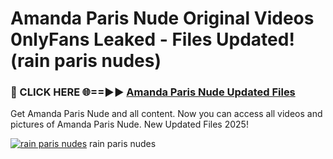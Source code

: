 # Amanda Paris Nude Original Videos 0nlyFans Leaked - Files Updated! (rain paris nudes)

<h3>🔴 CLICK HERE 🌐==►► <a href="https://tinyurl.com/2p9ay9w9" rel="nofollow">Amanda Paris Nude Updated Files</a></h3>

Get Amanda Paris Nude and all content. Now you can access all videos and pictures of Amanda Paris Nude. New Updated Files 2025!

[![rain paris nudes](https://i.imgur.com/KQgVmj3.gif)](https://tinyurl.com/2p9ay9w9)
rain paris nudes